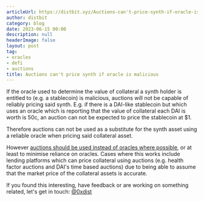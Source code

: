 ```yaml
---
articleUrl: https://distbit.xyz/Auctions-can't-price-synth-if-oracle-is-malicious
author: distbit
category: blog
date: 2023-06-15 00:00
description: null
headerImage: false
layout: post
tag:
- oracles
- defi
- auctions
title: Auctions can't price synth if oracle is malicious
---
```


  
 
 
If the oracle used to determine the value of collateral a synth holder is entitled to (e.g. a stablecoin) is malicious, auctions will not be capable of reliably pricing said synth. E.g. if there is a DAI-like stablecoin but which uses an oracle which is reporting that the value of collateral each DAI is worth is 50c, an auction can not be expected to price the stablecoin at $1. 

Therefore auctions can not be used as a substitute for the synth asset using a reliable oracle when pricing said collateral asset.

However [auctions should be used instead of oracles where possible](/Auctions-should-be-used-instead-of-oracles-where-possible), or at least to minimise reliance on oracles. Cases where this works include lending platforms which can price collateral using auctions (e.g. health factor auctions and DAI's time based auctions) due to being able to assume that the market price of the collateral assets is accurate.

If you found this interesting, have feedback or are working on something related, let's get in touch: [@0xdist](https://twitter.com/0xdist)